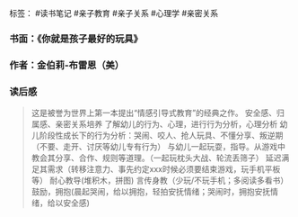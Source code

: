 标签： #读书笔记 #亲子教育 #亲子关系 #心理学 #亲密关系

### 书面：《你就是孩子最好的玩具》
### 作者：金伯莉-布雷恩（美）
### 读后感
> 这是被誉为世界上第一本提出“情感引导式教育”的经典之作。
> 安全感、归属感、亲密关系培养
> 了解幼儿的行为、心理，进行行为分析，心理分析
> 幼儿阶段性成长下的行为分析：哭闹、咬人、抢人玩具、不懂分享、叛逆期
> （不要、走开、讨厌等幼儿专有行为）
> 与幼儿一起玩耍，指导。从游戏中教会其分享、合作、规则等道理。（一起玩枕头大战、轮流丢筛子）
> 延迟满足其需求（转移注意力、事先约定xxx时候必须要结束游戏，玩手机平板等）
> 耐心教导(堆积木，拼图)
> 言传身教（少玩/不玩手机；多阅读多看书）
> 鼓励，拥抱(晨起哭闹，给以拥抱，轻拍安抚情绪；哭闹时，拥抱安抚情绪，给以安全感)